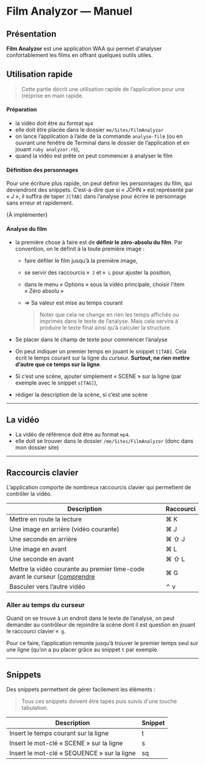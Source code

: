# Film Analyzor — Manuel

## Présentation

**Film Analyzor** est une application WAA qui permet d'analyser confortablement les films en offrant quelques outils utiles.

## Utilisation rapide

> Cette partie décrit une utilisation rapide de l’application pour une (re)prise en main rapide.

#### Préparation

* la vidéo doit être au format `mp4`
* elle doit être placée dans le dossier `me/Sites/FilmAnalyzor`
* on lance l’application à l’aide de la commande `analyse-film` (ou en ouvrant une fenêtre de Terminal dans le dossier de l’application et en jouant `ruby analyzor.rb`),
* quand la vidéo est prête on peut commencer à analyser le film

#### Définition des personnages

Pour une écriture plus rapide, on peut définir les personnages du film, qui deviendront des snippets. C’est-à-dire que si « JOHN » est représenté par « J », il suffira de taper `J[TAB]` dans l’analyse pour écrire le personnage sans erreur et rapidement.

{À implémenter}

#### Analyse du film

* la première chose à faire est de **définir le zéro-absolu du film**. Par convention, on le définit à la toute première image :

  * faire défiler le film jusqu’à la première image,

  * se servir des raccourcis `⌘ J` et `⌘ L` pour ajuster la position,

  * dans le menu « Options » sous la vidéo principale, choisir l’item « Zéro absolu »

  * => Sa valeur est mise au temps courant

    > Noter que cela ne change en rien les temps affichés ou imprimés dans le texte de l’analyse. Mais cela servira à produire le texte final ainsi qu’à calculer la structure.

* Se placer dans le champ de texte pour commencer l’analyse

* On peut indiquer un premier temps en jouant le snippet `t[TAB]`. Cela écrit le temps courant sur la ligne du curseur. **Surtout, ne rien mettre d’autre que ce temps sur la ligne**.

* Si c’est une scène, ajouter simplement « SCENE » sur la ligne (par exemple avec le snippet `s[TAG]`), 

* rédiger la description de la scène, si c’est une scène

---

## La vidéo

* La vidéo de référence doit être au format `mp4`.
* elle doit se trouver dans le dossier `/me/Sites/FilmAnalyzor` (donc dans mon dossier site)



---

## Raccourcis clavier

L’application comporte de nombreux raccourcis clavier qui permettent de contrôler la vidéo.

| Description                                                  | Raccourci |
| ------------------------------------------------------------ | --------- |
| Mettre en route la lecture                                   | ⌘ K       |
| Une image en arrière (vidéo courante)                        | ⌘ J       |
| Une seconde en arrière                                       | ⌘ ⇧ J     |
| Une image en avant                                           | ⌘ L       |
| Une seconde en avant                                         | ⌘ ⇧ L     |
| Mettre la vidéo courante au premier time-code avant le curseur ([comprendre](#goto-time-avant-cursor) | ⌘ G       |
| Basculer vers l’autre vidéo                                  | ⌃ v       |



<a name="goto-time-avant-cursor"></a>

### Aller au temps du curseur

Quand on se trouve à un endroit dans le texte de l’analyse, on peut demander au contrôleur de rejoindre la scène dont il est question en jouant le raccourci clavier `⌘ g`. 

Pour ce faire, l’application remonte jusqu’à trouver le premier temps seul sur une ligne (qu’on a pu placer grâce au snippet `t` par exemple.



---

## Snippets

Des snippets permettent de gérer facilement les éléments :

> Tous ces snippets doivent être tapés puis suivis d'une touche tabulation.

| Description | Snippet |
| --- | --- |
| Insert le temps courant sur la ligne | t |
| Insert le mot-clé « SCENE » sur la ligne | s |
| Insert le mot-clé « SEQUENCE » sur la ligne | sq |
